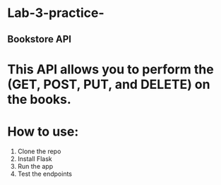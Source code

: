 # Lab-3-practice-

## Bookstore API

# This API allows you to perform the (GET, POST, PUT, and DELETE) on the books.

# How to use:
1. Clone the repo
2. Install Flask
3. Run the app
4. Test the endpoints 
